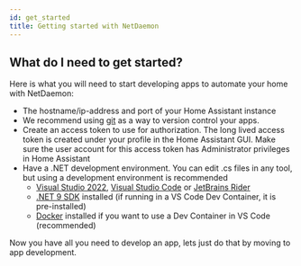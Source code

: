 ```yaml
---
id: get_started
title: Getting started with NetDaemon
---
```


## What do I need to get started?

Here is what you will need to start developing apps to automate your home with NetDaemon:

- The hostname/ip-address and port of your Home Assistant instance
- We recommend using [git](https://git-scm.com/) as a way to version control your apps.
- Create an access token to use for authorization. The long lived access token is created under your profile in the Home Assistant GUI. Make sure the user account for this access token has Administrator privileges in Home Assistant
- Have a .NET development environment. You can edit .cs files in any tool, but using a development environment is recommended
  - [Visual Studio 2022](https://visualstudio.microsoft.com/vs/), [Visual Studio Code](https://code.visualstudio.com) or [JetBrains Rider](https://www.jetbrains.com/rider/)
  - [.NET 9 SDK](https://dotnet.microsoft.com/download/dotnet/9.0) installed (if running in a VS Code Dev Container, it is pre-installed)
  - [Docker](https://www.docker.com/) installed if you want to use a Dev Container in VS Code (recommended)

Now you have all you need to develop an app, lets just do that by moving to app development.

